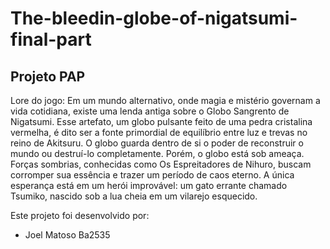 # The-bleedin-globe-of-nigatsumi-final-part

## Projeto PAP

Lore do jogo: Em um mundo alternativo, onde magia e mistério governam a vida cotidiana, existe uma lenda antiga sobre o Globo Sangrento de Nigatsumi. Esse artefato, um globo pulsante feito de uma pedra cristalina vermelha, é dito ser a fonte primordial de equilíbrio entre luz e trevas no reino de Akitsuru. O globo guarda dentro de si o poder de reconstruir o mundo ou destruí-lo completamente.
Porém, o globo está sob ameaça. Forças sombrias, conhecidas como Os Espreitadores de Nihuro, buscam corromper sua essência e trazer um período de caos eterno. A única esperança está em um herói improvável: um gato errante chamado Tsumiko, nascido sob a lua cheia em um vilarejo esquecido.

Este projeto foi desenvolvido por:
 
- Joel Matoso Ba2535

